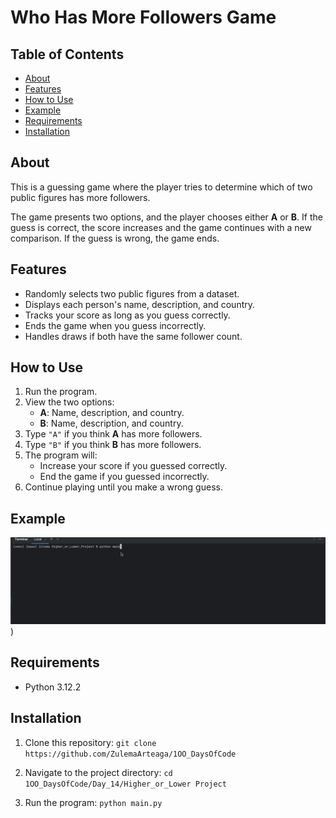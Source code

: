 # Who Has More Followers Game

## Table of Contents
- [About](#about)
- [Features](#features)
- [How to Use](#how-to-use)
- [Example](#example)
- [Requirements](#requirements)
- [Installation](#installation)

## About
This is a guessing game where the player tries to determine which of two public figures has more followers.  

The game presents two options, and the player chooses either **A** or **B**. If the guess is correct, the score increases and the game continues with a new comparison. If the guess is wrong, the game ends.

## Features
- Randomly selects two public figures from a dataset.
- Displays each person's name, description, and country.
- Tracks your score as long as you guess correctly.
- Ends the game when you guess incorrectly.
- Handles draws if both have the same follower count.

## How to Use
1. Run the program.
2. View the two options:
   - **A**: Name, description, and country.
   - **B**: Name, description, and country.
3. Type `"A"` if you think **A** has more followers.
4. Type `"B"` if you think **B** has more followers.
5. The program will:
   - Increase your score if you guessed correctly.
   - End the game if you guessed incorrectly.
6. Continue playing until you make a wrong guess.

## Example
![blind.gif](higher_lower_project.gif))

## Requirements
- Python 3.12.2 

## Installation
1. Clone this repository:
```git clone https://github.com/ZulemaArteaga/1OO_DaysOfCode ```

2. Navigate to the project directory:
```cd 1OO_DaysOfCode/Day_14/Higher_or_Lower Project```

3. Run the program:
```python main.py```